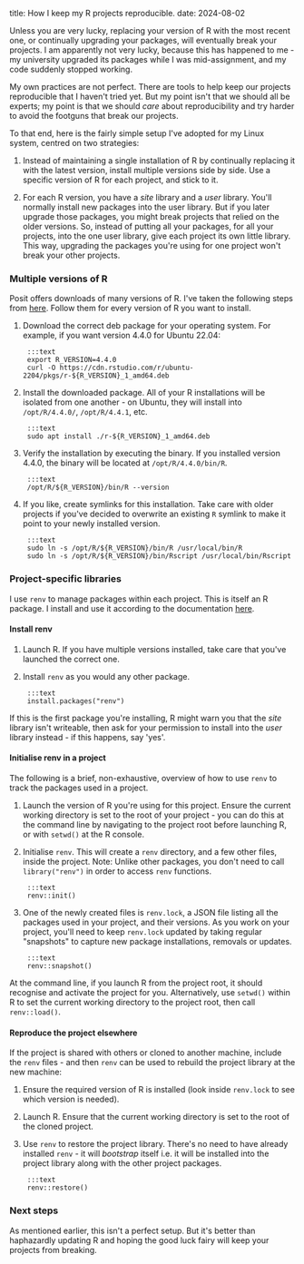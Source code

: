 title: How I keep my R projects reproducible.
date: 2024-08-02

Unless you are very lucky, replacing your version of R with the most recent one, or continually upgrading your packages, will eventually break your projects. I am apparently not very lucky, because this has happened to me - my university upgraded its packages while I was mid-assignment, and my code suddenly stopped working. 

My own practices are not perfect. There are tools to help keep our projects reproducible that I haven't tried yet. But my point isn't that we should all be experts; my point is that we should _care_ about reproducibility and try harder to avoid the footguns that break our projects.

To that end, here is the fairly simple setup I've adopted for my Linux system, centred on two strategies:

1. Instead of maintaining a single installation of R by continually replacing it with the latest version, install multiple versions side by side. Use a specific version of R for each project, and stick to it. 

2. For each R version, you have a _site_ library and a _user_ library. You'll normally install new packages into the user library. But if you later upgrade those packages, you might break projects that relied on the older versions. So, instead of putting all your packages, for all your projects, into the one user library, give each project its own little library. This way, upgrading the packages you're using for one project won't break your other projects. 

### Multiple versions of R 

Posit offers downloads of many versions of R. I've taken the following steps from [here](https://docs.posit.co/resources/install-r.html#specify-r-version). Follow them for every version of R you want to install. 

1. Download the correct deb package for your operating system. For example, if you want version 4.4.0 for Ubuntu 22.04:

        :::text
        export R_VERSION=4.4.0
        curl -O https://cdn.rstudio.com/r/ubuntu-2204/pkgs/r-${R_VERSION}_1_amd64.deb
        

2. Install the downloaded package. All of your R installations will be isolated from one another - on Ubuntu, they will install into `/opt/R/4.4.0/`, `/opt/R/4.4.1`, etc.

        :::text
        sudo apt install ./r-${R_VERSION}_1_amd64.deb

3. Verify the installation by executing the binary. If you installed version 4.4.0, the binary will be located at `/opt/R/4.4.0/bin/R`.

        :::text
        /opt/R/${R_VERSION}/bin/R --version

4. If you like, create symlinks for this installation. Take care with older projects if you've decided to overwrite an existing `R` symlink to make it point to your newly installed version.

        :::text
        sudo ln -s /opt/R/${R_VERSION}/bin/R /usr/local/bin/R
        sudo ln -s /opt/R/${R_VERSION}/bin/Rscript /usr/local/bin/Rscript

### Project-specific libraries

I use `renv` to manage packages within each project. This is itself an R package. I install and use it according to the documentation [here](https://rstudio.github.io/renv/).

#### Install renv 

1. Launch R. If you have multiple versions installed, take care that you've launched the correct one. 

2. Install `renv` as you would any other package. 

        :::text 
        install.packages("renv")

If this is the first package you're installing, R might warn you that the _site_ library isn't writeable, then ask for your permission to install into the _user_ library instead - if this happens, say 'yes'.

#### Initialise renv in a project

The following is a brief, non-exhaustive, overview of how to use `renv` to track the packages used in a project. 

1. Launch the version of R you're using for this project. Ensure the current working directory is set to the root of your project - you can do this at the command line by navigating to the project root before launching R, or with `setwd()` at the R console. 

2. Initialise `renv`. This will create a `renv` directory, and a few other files, inside the project. Note: Unlike other packages, you don't need to call `library("renv")` in order to access `renv` functions.

        :::text
        renv::init()

3. One of the newly created files is `renv.lock`, a JSON file listing all the packages used in your project, and their versions. As you work on your project, you'll need to keep `renv.lock` updated by taking regular "snapshots" to capture new package installations, removals or updates.

        :::text 
        renv::snapshot()

At the command line, if you launch R from the project root, it should recognise and activate the project for you. Alternatively, use `setwd()` within R to set the current working directory to the project root, then call `renv::load()`. 

#### Reproduce the project elsewhere

If the project is shared with others or cloned to another machine, include the `renv` files - and then `renv` can be used to rebuild the project library at the new machine:

1. Ensure the required version of R is installed (look inside `renv.lock` to see which version is needed).

2. Launch R. Ensure that the current working directory is set to the root of the cloned project. 

3. Use `renv` to restore the project library. There's no need to have already installed `renv` - it will _bootstrap_ itself i.e. it will be installed into the project library along with the other project packages. 

        :::text 
        renv::restore() 

### Next steps 

As mentioned earlier, this isn't a perfect setup. But it's better than haphazardly updating R and hoping the good luck fairy will keep your projects from breaking. 

